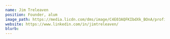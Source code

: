 ```yaml
---
name: Jim Treleaven
position: Founder, alum
image_path: https://media.licdn.com/dms/image/C4E03AQFKIbdXk_BOnA/profile-displayphoto-shrink_800_800/0?e=1542844800&v=beta&t=2S_uQ3PUPir6I6CiBkxzoCHOHf04WIIAGh-B_er_aIE
website: https://www.linkedin.com/in/jimtreleaven/
blurb: 
---
```

